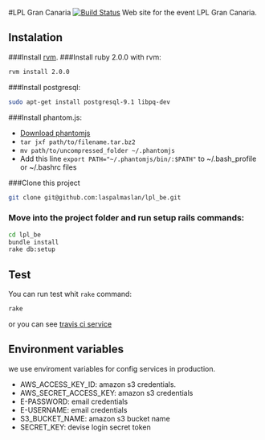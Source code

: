 #LPL Gran Canaria [![Build Status](https://travis-ci.org/laspalmaslan/lpl_be.png?branch=add-dashboard-for-web-#6)](https://travis-ci.org/laspalmaslan/lpl_be)
Web site for the event LPL Gran Canaria.
## Instalation

###Install [rvm](https://rvm.io/rvm/install).
###Install ruby 2.0.0 with rvm:
```bash
rvm install 2.0.0
```
###Install postgresql:
```bash
sudo apt-get install postgresql-9.1 libpq-dev
```
###Install phantom.js:

* [Download phantomjs](https://phantomjs.googlecode.com/files/phantomjs-1.9.2-linux-x86_64.tar.bz2)
* `tar jxf path/to/filename.tar.bz2`
* `mv path/to/uncompressed_folder ~/.phantomjs`
* Add this line `export PATH="~/.phantomjs/bin/:$PATH"` to ~/.bash_profile or ~/.bashrc files

###Clone this project
```bash
git clone git@github.com:laspalmaslan/lpl_be.git
```
### Move into the project folder and run setup rails commands:
```bash
cd lpl_be
bundle install
rake db:setup
```

## Test
You can run test whit `rake` command:
```bash
rake
```
or you can see [travis ci service](https://travis-ci.org/laspalmaslan/lpl_be)

## Environment variables 

we use enviroment variables for config services in production.

* AWS_ACCESS_KEY_ID:          amazon s3 credentials.
* AWS_SECRET_ACCESS_KEY:      amazon s3 credentials
* E-PASSWORD:                 email credentials
* E-USERNAME:                 email credentials
* S3_BUCKET_NAME:             amazon s3 bucket name
* SECRET_KEY:                 devise login secret token
